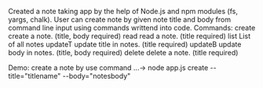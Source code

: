Created a note taking app by the help of Node.js and npm modules (fs, yargs, chalk).
User can create note by given note title and body from command line input using commands writtend into code.
Commands:
   create   create a note. (title, body required)
   read     read a note. (title required)
   list     List of all notes
   updateT  update title in  notes. (title required)
   updateB  update body in notes. (title, body required)
   delete   delete a note. (title required)

Demo: create a note by use command ...-> node app.js create --title="titlename" --body="notesbody"
